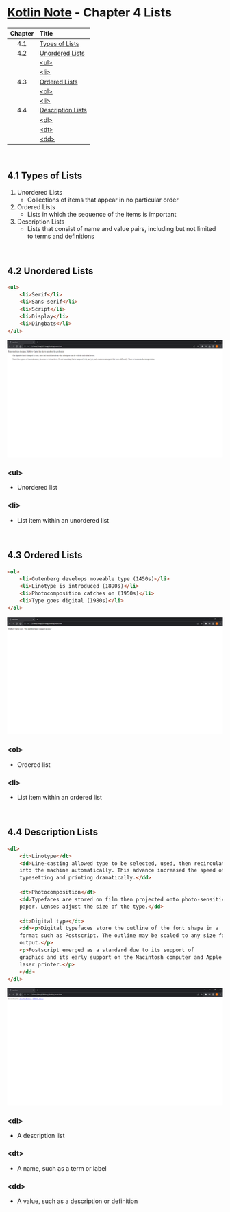 # [Kotlin Note](../../README.md) - Chapter 4 Lists
| Chapter | Title |
| :-: | :- |
| 4.1 | [Types of Lists](#41-types-of-lists) |
| 4.2 | [Unordered Lists](#42-unordered-lists) |
|  | [\<ul>](#ul) |
|  | [\<li>](#li) |
| 4.3 | [Ordered Lists](#43-ordered-lists) |
|  | [\<ol>](#ol) |
|  | [\<li>](#li-1) |
| 4.4 | [Description Lists](#44-description-lists) |
|  | [\<dl>](#dl) |
|  | [\<dt>](#dt) |
|  | [\<dd>](#dd) |

<br>

## 4.1 Types of Lists
1. Unordered Lists
    - Collections of items that appear in no particular order
2. Ordered Lists
    - Lists in which the sequence of the items is important
3. Description Lists
    - Lists that consist of name and value pairs, including but not limited to terms and definitions

<br>

## 4.2 Unordered Lists
```html
<ul>
    <li>Serif</li>
    <li>Sans-serif</li>
    <li>Script</li>
    <li>Display</li>
    <li>Dingbats</li>
</ul>
```
![](../../images/Part-I/image-3-1.PNG)

### \<ul>
- Unordered list

### \<li>
- List item within an unordered list

<br>

## 4.3 Ordered Lists
```html
<ol>
    <li>Gutenberg develops moveable type (1450s)</li>
    <li>Linotype is introduced (1890s)</li>
    <li>Photocomposition catches on (1950s)</li>
    <li>Type goes digital (1980s)</li>
</ol>
```
![](../../images/Part-I/image-3-2.PNG)

### \<ol>
- Ordered list

### \<li>
- List item within an ordered list

<br>

## 4.4 Description Lists
```html
<dl>
    <dt>Linotype</dt>
    <dd>Line-casting allowed type to be selected, used, then recirculated
    into the machine automatically. This advance increased the speed of
    typesetting and printing dramatically.</dd>

    <dt>Photocomposition</dt>
    <dd>Typefaces are stored on film then projected onto photo-sensitive
    paper. Lenses adjust the size of the type.</dd>

    <dt>Digital type</dt>
    <dd><p>Digital typefaces store the outline of the font shape in a
    format such as Postscript. The outline may be scaled to any size for
    output.</p>
    <p>Postscript emerged as a standard due to its support of
    graphics and its early support on the Macintosh computer and Apple
    laser printer.</p>
    </dd>
</dl>
```
![](../../images/Part-I/image-3-3.PNG)

### \<dl>
- A description list

### \<dt>
- A name, such as a term or label

### \<dd>
- A value, such as a description or definition

<br>
